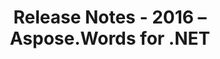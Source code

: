 ﻿---
title: Release Notes - 2016 – Aspose.Words for .NET
articleTitle: Release Notes - 2016
linktitle: Release Notes - 2016
description: "Release Notes - 2016 – learn about the latest updates and fixes."
type: docs
weight: 50
url: /net/release-notes-2016/
---


